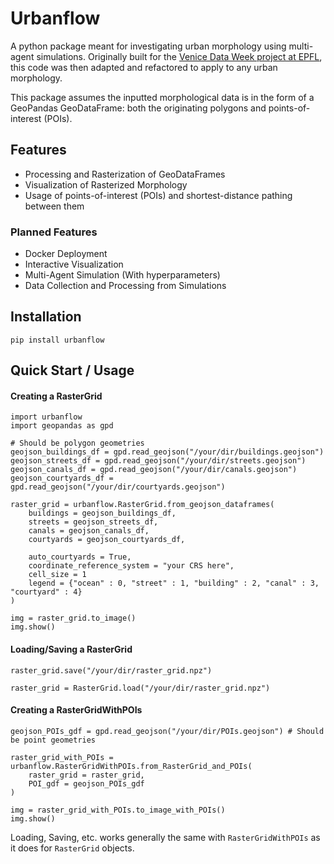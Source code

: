 # Urbanflow
A python package meant for investigating urban morphology using multi-agent simulations. Originally built for the [Venice Data Week project at EPFL](https://parcelsofvenice.epfl.ch/activities/venice-data-week-2025), this code was then adapted and refactored to apply to any urban morphology.

This package assumes the inputted morphological data is in the form of a GeoPandas GeoDataFrame: both the originating polygons and points-of-interest (POIs).

## Features

- Processing and Rasterization of GeoDataFrames
- Visualization of Rasterized Morphology
- Usage of points-of-interest (POIs) and shortest-distance pathing between them

### Planned Features
- Docker Deployment
- Interactive Visualization
- Multi-Agent Simulation (With hyperparameters)
- Data Collection and Processing from Simulations

## Installation

`pip install urbanflow`

## Quick Start / Usage

#### Creating a RasterGrid

```
import urbanflow
import geopandas as gpd

# Should be polygon geometries
geojson_buildings_df = gpd.read_geojson("/your/dir/buildings.geojson")
geojson_streets_df = gpd.read_geojson("/your/dir/streets.geojson")
geojson_canals_df = gpd.read_geojson("/your/dir/canals.geojson")
geojson_courtyards_df = gpd.read_geojson("/your/dir/courtyards.geojson")

raster_grid = urbanflow.RasterGrid.from_geojson_dataframes(
    buildings = geojson_buildings_df,
    streets = geojson_streets_df,
    canals = geojson_canals_df,
    courtyards = geojson_courtyards_df,

    auto_courtyards = True,
    coordinate_reference_system = "your CRS here",
    cell_size = 1
    legend = {"ocean" : 0, "street" : 1, "building" : 2, "canal" : 3, "courtyard" : 4}
)

img = raster_grid.to_image()
img.show()
```

#### Loading/Saving a RasterGrid

```
raster_grid.save("/your/dir/raster_grid.npz")

raster_grid = RasterGrid.load("/your/dir/raster_grid.npz")
```

#### Creating a RasterGridWithPOIs

```
geojson_POIs_gdf = gpd.read_geojson("/your/dir/POIs.geojson") # Should be point geometries

raster_grid_with_POIs = urbanflow.RasterGridWithPOIs.from_RasterGrid_and_POIs(
    raster_grid = raster_grid,
    POI_gdf = geojson_POIs_gdf
)

img = raster_grid_with_POIs.to_image_with_POIs()
img.show()
```

Loading, Saving, etc. works generally the same with `RasterGridWithPOIs` as it does for `RasterGrid` objects.
